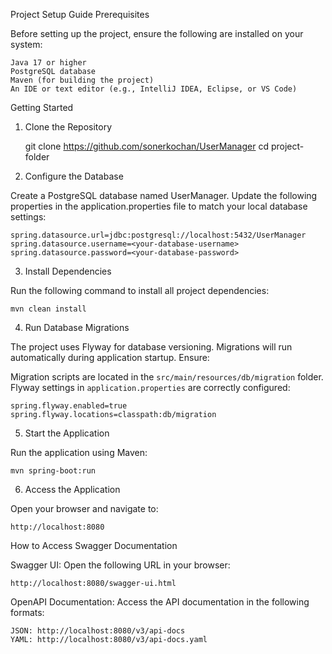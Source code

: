 Project Setup Guide
Prerequisites

Before setting up the project, ensure the following are installed on your system:

    Java 17 or higher
    PostgreSQL database
    Maven (for building the project)
    An IDE or text editor (e.g., IntelliJ IDEA, Eclipse, or VS Code)

Getting Started

1. Clone the Repository

    git clone https://github.com/sonerkochan/UserManager
    cd project-folder

2. Configure the Database

Create a PostgreSQL database named UserManager.
Update the following properties in the application.properties file to match your local database settings:

    spring.datasource.url=jdbc:postgresql://localhost:5432/UserManager
    spring.datasource.username=<your-database-username>
    spring.datasource.password=<your-database-password>

3. Install Dependencies

Run the following command to install all project dependencies:

    mvn clean install

4. Run Database Migrations

The project uses Flyway for database versioning. Migrations will run automatically during application startup. Ensure:

Migration scripts are located in the `src/main/resources/db/migration` folder.
Flyway settings in `application.properties` are correctly configured:

    spring.flyway.enabled=true
    spring.flyway.locations=classpath:db/migration

5. Start the Application

Run the application using Maven:

    mvn spring-boot:run

6. Access the Application

Open your browser and navigate to:

    http://localhost:8080

How to Access Swagger Documentation

Swagger UI:
Open the following URL in your browser:

    http://localhost:8080/swagger-ui.html

OpenAPI Documentation:
Access the API documentation in the following formats:

    JSON: http://localhost:8080/v3/api-docs
    YAML: http://localhost:8080/v3/api-docs.yaml
